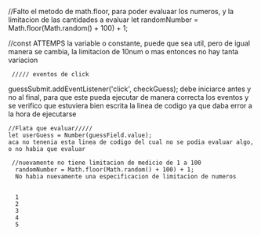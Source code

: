  //Falto el metodo de math.floor, para poder evaluaar los numeros, y la limitacion de las cantidades a evaluar
  let randomNumber = Math.floor(Math.random() + 100) + 1;

   //const ATTEMPS
   la variable o constante, puede que sea util, pero de igual manera se cambia, la limitacion de 10num o mas entonces no hay tanta variacion

     ///// eventos de click
  guessSubmit.addEventListener('click', checkGuess);
  debe iniciarce antes y no al final, para que este pueda ejecutar de manera correcta los eventos
  y se verifico que estuviera bien escrita la linea de codigo ya que daba error a la hora de ejecutarse

    //Flata que evaluar/////
    let userGuess = Number(guessField.value);
    aca no tenenia esta linea de codigo del cual no se podia evaluar algo, o no habia que evaluar

     //nuevamente no tiene limitacion de medicio de 1 a 100
	  randomNumber = Math.floor(Math.random() + 100) + 1;
      No habia nuevamente una especificacion de limitacion de numeros

      
      1
      2
      3
      4
      5

     